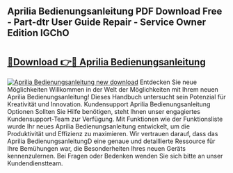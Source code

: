 ## Aprilia Bedienungsanleitung PDF Download Free - Part-dtr User Guide Repair - Service Owner Edition IGChO

# <h2><a href="http://df0nnd.blite.top/?on=Aprilia+Bedienungsanleitung">🔗Download 👉🔴 Aprilia Bedienungsanleitung</a></h2>

[![Aprilia Bedienungsanleitung new download](https://i.imgur.com/lujVjoI.png)](http://df0nnd.blite.top/?on=Aprilia+Bedienungsanleitung)
Entdecken Sie neue Möglichkeiten Willkommen in der Welt der Möglichkeiten mit Ihrem neuen Aprilia Bedienungsanleitung! Dieses Handbuch untersucht sein Potenzial für Kreativität und Innovation. Kundensupport Aprilia Bedienungsanleitung Optionen Sollten Sie Hilfe benötigen, steht Ihnen unser engagiertes Kundensupport-Team zur Verfügung. Mit Funktionen wie der Funktionsliste wurde Ihr neues Aprilia Bedienungsanleitung entwickelt, um die Produktivität und Effizienz zu maximieren. Wir vertrauen darauf, dass das Aprilia BedienungsanleitungD eine genaue und detaillierte Ressource für Ihre Bemühungen war, die Besonderheiten Ihres neuen Geräts kennenzulernen. Bei Fragen oder Bedenken wenden Sie sich bitte an unser Kundendienstteam.
